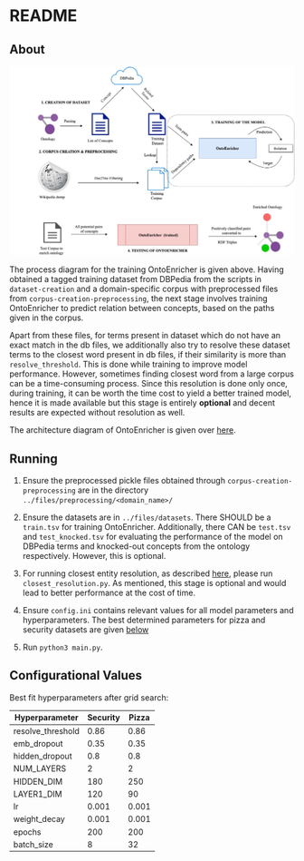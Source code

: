 # README

## About 

![OntoEnricher Training Process Diagram](training.jpg)

The process diagram for the training OntoEnricher is given above. Having obtained a tagged training dataset from DBPedia from the scripts in `dataset-creation` and a domain-specific corpus with preprocessed files from `corpus-creation-preprocessing`, the next stage involves training OntoEnricher to predict relation between concepts, based on the paths given in the corpus.

Apart from these files, for terms present in dataset which do not have an exact match in the db files, we additionally also try to resolve these dataset terms to the closest word present in db files, if their similarity is more than `resolve_threshold`. This is done while training to improve model performance. However, sometimes finding closest word from a large corpus can be a time-consuming process. Since this resolution is done only once, during training, it can be worth the time cost to yield a better trained model, hence it is made available but this stage is entirely **optional** and decent results are expected without resolution as well.

The architecture diagram of OntoEnricher is given over [here](Architecture.jpg).

## Running 

1. Ensure the preprocessed pickle files obtained through `corpus-creation-preprocessing` are in the directory `../files/preprocessing/<domain_name>/` 

2. Ensure the datasets are in `../files/datasets`. There SHOULD be a `train.tsv` for training OntoEnricher. Additionally, there CAN be `test.tsv` and `test_knocked.tsv` for evaluating the performance of the model on DBPedia terms and knocked-out concepts from the ontology respectively. However, this is optional.

3. For running closest entity resolution, as described [here](#about), please run `closest_resolution.py`. As mentioned, this stage is optional and would lead to better performance at the cost of time.

4. Ensure `config.ini` contains relevant values for all model parameters and hyperparameters. The best determined parameters for pizza and security datasets are given [below](#configurational-values)

4. Run `python3 main.py`.

## Configurational Values

Best fit hyperparameters after grid search:

| Hyperparameter    | Security | Pizza |
|-------------------|----------|-------|
| resolve_threshold | 0.86     | 0.86  |
| emb_dropout       | 0.35     | 0.35  |
| hidden_dropout    | 0.8      | 0.8   |
| NUM_LAYERS        | 2        | 2     |
| HIDDEN_DIM        | 180      | 250   |
| LAYER1_DIM        | 120      | 90    |
| lr                | 0.001    | 0.001 |
| weight_decay      | 0.001    | 0.001 |
| epochs            | 200      | 200   |
| batch_size        | 8        | 32    |